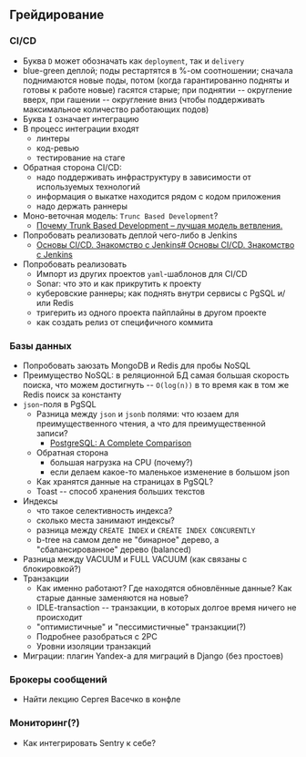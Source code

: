 ## Грейдирование
### CI/CD
 - Буква `D` может обозначать как `deployment`, так и `delivery`
 - blue-green деплой; поды рестартятся в %-ом соотношении; сначала поднимаются новые поды, потом (когда гарантированно подняты и готовы к работе новые) гасятся старые; при поднятии -- округление вверх, при гашении -- округление вниз (чтобы поддерживать максимальное количество работающих подов)
 - Буква `I` означает интеграцию
 - В процесс интеграции входят
	 - линтеры
	 - код-ревью
	 - тестирование на стаге
 - Обратная сторона CI/CD: 
	 - надо поддерживать инфраструктуру в зависимости от используемых технологий
	 - информация о выкатке находится рядом с кодом приложения
	 - надо держать раннеры
 - Моно-веточная модель: `Trunc Based Development`?
	 - [Почему Trunk Based Development – лучшая модель ветвления.](https://habr.com/ru/articles/519314/)
 - Попробовать реализовать деплой чего-либо в Jenkins
	 - [Основы CI/CD. Знакомство с Jenkins# Основы CI/CD. Знакомство с Jenkins](https://habr.com/ru/companies/southbridge/articles/691876/)
 - Попробовать реализовать
	 - Импорт из других проектов `yaml`-шаблонов для CI/CD
	 - Sonar: что это и как прикрутить к проекту
	 - куберовские раннеры; как поднять внутри сервисы с PgSQL и/или Redis
	 - тригерить из одного проекта пайплайны в другом проекте
	 - как создать релиз от специфичного коммита
### Базы данных
 - Попробовать заюзать MongoDB и Redis для пробы NoSQL
 - Преимущество NoSQL: в реляционной БД самая большая скорость поиска, что можем достигнуть -- `O(log(n))` в то время как в том же Redis поиск за константу
 - `json`-поля в PgSQL
	 - Разница между `json` и `jsonb` полями: что юзаем для преимущественного чтения, а что для преимущественной записи?
		 - [PostgreSQL: A Complete Comparison](https://www.dbvis.com/thetable/json-vs-jsonb-in-postgresql-a-complete-comparison/)
	 - Обратная сторона
		 - большая нагрузка на CPU (почему?)
		 - если делаем какое-то маленькое изменение в большом json
	 - Как хранятся данные на страницах в PgSQL?
	 - Toast -- способ хранения больших текстов
 - Индексы
	 - что такое селективность индекса?
	 - сколько места занимают индексы?
	 - разница между `CREATE INDEX` и `CREATE INDEX CONCURENTLY`
	 - b-tree на самом деле не "бинарное" дерево, а "сбалансированное" дерево (balanced)
 - Разница между VACUUM и FULL VACUUM (как связаны с блокировкой?)
 - Транзакции
	 - Как именно работают? Где находятся обновлённые данные? Как старые данные заменяются на новые?
	 - IDLE-transaction -- транзакции, в которых долгое время ничего не происходит
	 - "оптимистичные" и "пессимистичные" транзакции(?)
	 - Подробнее разобраться с 2PC
	 - Уровни изоляции транзакций
 - Миграции: плагин Yandex-а для миграций в Django (без простоев)
### Брокеры сообщений
- Найти лекцию Сергея Васечко в конфле
### Мониторинг(?)
 - Как интегрировать Sentry к себе?